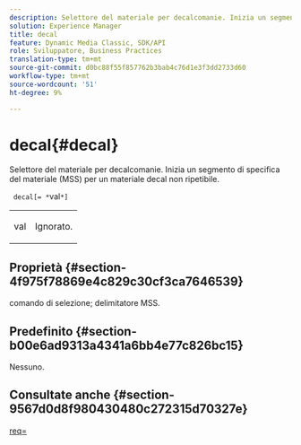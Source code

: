 ```yaml
---
description: Selettore del materiale per decalcomanie. Inizia un segmento di specifica del materiale (MSS) per un materiale decal non ripetibile.
solution: Experience Manager
title: decal
feature: Dynamic Media Classic, SDK/API
role: Sviluppatore, Business Practices
translation-type: tm+mt
source-git-commit: d0bc88f55f857762b3bab4c76d1e3f3dd2733d60
workflow-type: tm+mt
source-wordcount: '51'
ht-degree: 9%

---
```



# decal{#decal}

Selettore del materiale per decalcomanie. Inizia un segmento di specifica del materiale (MSS) per un materiale decal non ripetibile.

` decal[= *`val`*]`

<table id="simpletable_35431F0E19B143528BD75C82CFBC5EE0"> 
 <tr class="strow"> 
  <td class="stentry"> <p> <span class="varname"> val  </span> </p> </td> 
  <td class="stentry"> <p>Ignorato. </p> </td> 
 </tr> 
</table>

## Proprietà {#section-4f975f78869e4c829c30cf3ca7646539}

comando di selezione; delimitatore MSS.

## Predefinito {#section-b00e6ad9313a4341a6bb4e77c826bc15}

Nessuno.

## Consultate anche {#section-9567d0d8f980430480c272315d70327e}

[req=](../../../../../ir-api/http-protocol/image-rendering-api-ref/c-ir-http-protocol-ref/c-ir-http-protocol-command-reference/r-ir-req.md#reference-792b1a663fb64261bd2de2a209b847fb)
